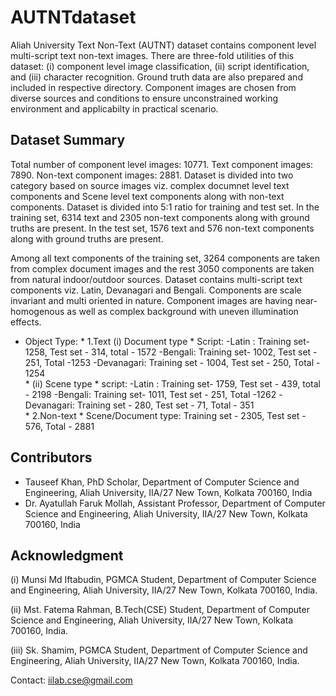 # AUTNTdataset

Aliah University Text Non-Text (AUTNT) dataset contains component level multi-script text non-text images. There are three-fold utilities of this dataset: (i) component level image classification, (ii) script identification, and (iii) character recognition. Ground truth data are also prepared and included in respective directory. Component images are chosen from diverse sources and conditions to ensure unconstrained working environment and applicabilty in practical scenario. 

## Dataset Summary
Total number of component level images: 10771.
Text component images: 7890.
Non-text component images: 2881.
Dataset is divided into two category based on source images viz. complex documnet level text components and Scene level text components along with non-text components.
Dataset is divided into 5:1 ratio for training and test set. In the training set, 6314 text and 2305 non-text components along with ground truths are present.
In the test set, 1576 text and 576 non-text components along with ground truths are present.

Among all text components of the training set, 3264 components are taken from complex document images and the rest 3050 components are taken from natural indoor/outdoor sources. Dataset contains multi-script text components viz. Latin, Devanagari and Bengali. Components are scale invariant and multi oriented in nature.  Component images are having near-homogenous as well as complex background with uneven illumination effects.

* Object Type: 
           *  1.Text 
                  (i) Document type
                        * Script:
                              -Latin : Training set- 1258, Test set - 314, total - 1572
                              -Bengali: Training set- 1002, Test set - 251, Total -1253 
                              -Devanagari: Training set - 1004, Test set - 250, Total - 1254   
                  * (ii) Scene type
                          * script:
                              -Latin : Training set- 1759, Test set - 439, total - 2198
                              -Bengali: Training set- 1011, Test set - 251, Total -1262 
                              -Devanagari: Training set - 280, Test set - 71, Total - 351                        
            *  2.Non-text
                    * Scene/Document type:
                                    Training set - 2305, Test set - 576, Total - 2881

## Contributors
* Tauseef Khan, PhD Scholar, Department of Computer Science and Engineering, Aliah University, IIA/27 New Town, Kolkata 700160, India
* Dr. Ayatullah Faruk Mollah, Assistant Professor, Department of Computer Science and Engineering, Aliah University, IIA/27 New Town, Kolkata 700160, India

## Acknowledgment
(i) Munsi Md Iftabudin, PGMCA Student, Department of Computer Science and Engineering, Aliah University, IIA/27 New Town, Kolkata 700160, India. 

(ii) Mst. Fatema Rahman, B.Tech(CSE) Student, Department of Computer Science and Engineering, Aliah University, IIA/27 New Town, Kolkata 700160, India.

(iii) Sk. Shamim, PGMCA Student, Department of Computer Science and Engineering, Aliah University, IIA/27 New Town, Kolkata 700160, India.

Contact: iilab.cse@gmail.com
